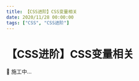 ```yaml
---
title: 【CSS进阶】CSS变量相关
date: 2020/11/28 00:00:00
tags: ["CSS", "CSS进阶"]
---
```


# 【CSS进阶】CSS变量相关

<ClientOnly>
  <display-bar :displayData="$frontmatter"></display-bar>
</ClientOnly>

🚧 施工中...

